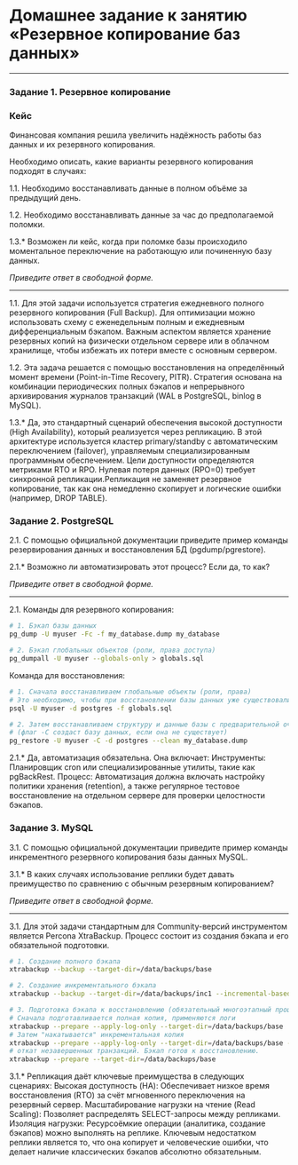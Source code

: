 ﻿# Домашнее задание к занятию «Резервное копирование баз данных»

---

### Задание 1. Резервное копирование

### Кейс
Финансовая компания решила увеличить надёжность работы баз данных и их резервного копирования. 

Необходимо описать, какие варианты резервного копирования подходят в случаях: 

1.1. Необходимо восстанавливать данные в полном объёме за предыдущий день.

1.2. Необходимо восстанавливать данные за час до предполагаемой поломки.

1.3.* Возможен ли кейс, когда при поломке базы происходило моментальное переключение на работающую или починенную базу данных.

*Приведите ответ в свободной форме.*

---

1.1. Для этой задачи используется стратегия ежедневного полного резервного копирования (Full Backup). Для оптимизации можно использовать схему с еженедельным полным и ежедневным дифференциальным бэкапом. Важным аспектом является хранение резервных копий на физически отдельном сервере или в облачном хранилище, чтобы избежать их потери вместе с основным сервером.

1.2. Эта задача решается с помощью восстановления на определённый момент времени (Point-in-Time Recovery, PITR). Стратегия основана на комбинации периодических полных бэкапов и непрерывного архивирования журналов транзакций (WAL в PostgreSQL, binlog в MySQL).

1.3.* Да, это стандартный сценарий обеспечения высокой доступности (High Availability), который реализуется через репликацию. В этой архитектуре используется кластер primary/standby с автоматическим переключением (failover), управляемым специализированным программным обеспечением. Цели доступности определяются метриками RTO и RPO. Нулевая потеря данных (RPO=0) требует синхронной репликации.Репликация не заменяет резервное копирование, так как она немедленно скопирует и логические ошибки (например, DROP TABLE).

### Задание 2. PostgreSQL

2.1. С помощью официальной документации приведите пример команды резервирования данных и восстановления БД (pgdump/pgrestore).

2.1.* Возможно ли автоматизировать этот процесс? Если да, то как?

*Приведите ответ в свободной форме.*

---

2.1. Команды для резервного копирования:
```bash
# 1. Бэкап базы данных 
pg_dump -U myuser -Fc -f my_database.dump my_database

# 2. Бэкап глобальных объектов (роли, права доступа)
pg_dumpall -U myuser --globals-only > globals.sql
```

Команда для восстановления:

```bash
# 1. Сначала восстанавливаем глобальные объекты (роли, права)
# Это необходимо, чтобы при восстановлении базы данных уже существовали нужные владельцы
psql -U myuser -d postgres -f globals.sql

# 2. Затем восстанавливаем структуру и данные базы с предварительной очисткой
# (флаг -C создаст базу данных, если она не существует)
pg_restore -U myuser -C -d postgres --clean my_database.dump
```

2.1.*
Да, автоматизация обязательна. Она включает:
Инструменты: Планировщик cron или специализированные утилиты, такие как pgBackRest.
Процесс: Автоматизация должна включать настройку политики хранения (retention), а также регулярное тестовое восстановление на отдельном сервере для проверки целостности бэкапов.


### Задание 3. MySQL

3.1. С помощью официальной документации приведите пример команды инкрементного резервного копирования базы данных MySQL. 

3.1.* В каких случаях использование реплики будет давать преимущество по сравнению с обычным резервным копированием?

*Приведите ответ в свободной форме.*

---

3.1. Для этой задачи стандартным для Community-версий инструментом является Percona XtraBackup. Процесс состоит из создания бэкапа и его обязательной подготовки.

```bash
# 1. Создание полного бэкапа
xtrabackup --backup --target-dir=/data/backups/base

# 2. Создание инкрементального бэкапа
xtrabackup --backup --target-dir=/data/backups/inc1 --incremental-basedir=/data/backups/base

# 3. Подготовка бэкапа к восстановлению (обязательный многоэтапный процесс)
# Сначала подготавливается полная копия, применяются логи
xtrabackup --prepare --apply-log-only --target-dir=/data/backups/base
# Затем "накатывается" инкрементальная копия
xtrabackup --prepare --apply-log-only --target-dir=/data/backups/base --incremental-dir=/data/backups/inc1
# откат незавершенных транзакций. Бэкап готов к восстановлению.
xtrabackup --prepare --target-dir=/data/backups/base
```
3.1.*  Репликация даёт ключевые преимущества в следующих сценариях:
Высокая доступность (HA): Обеспечивает низкое время восстановления (RTO) за счёт мгновенного переключения на резервный сервер.
Масштабирование нагрузки на чтение (Read Scaling): Позволяет распределять SELECT-запросы между репликами.
Изоляция нагрузки: Ресурсоёмкие операции (аналитика, создание бэкапов) можно выполнять на реплике.
Ключевым недостатком реплики является то, что она копирует и человеческие ошибки, что делает наличие классических бэкапов абсолютно обязательным.